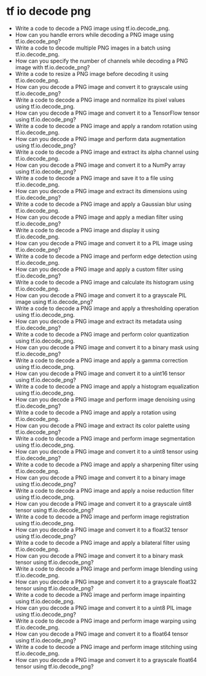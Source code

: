 # tf io decode png

- Write a code to decode a PNG image using tf.io.decode_png.
- How can you handle errors while decoding a PNG image using tf.io.decode_png?
- Write a code to decode multiple PNG images in a batch using tf.io.decode_png.
- How can you specify the number of channels while decoding a PNG image with tf.io.decode_png?
- Write a code to resize a PNG image before decoding it using tf.io.decode_png.
- How can you decode a PNG image and convert it to grayscale using tf.io.decode_png?
- Write a code to decode a PNG image and normalize its pixel values using tf.io.decode_png.
- How can you decode a PNG image and convert it to a TensorFlow tensor using tf.io.decode_png?
- Write a code to decode a PNG image and apply a random rotation using tf.io.decode_png.
- How can you decode a PNG image and perform data augmentation using tf.io.decode_png?
- Write a code to decode a PNG image and extract its alpha channel using tf.io.decode_png.
- How can you decode a PNG image and convert it to a NumPy array using tf.io.decode_png?
- Write a code to decode a PNG image and save it to a file using tf.io.decode_png.
- How can you decode a PNG image and extract its dimensions using tf.io.decode_png?
- Write a code to decode a PNG image and apply a Gaussian blur using tf.io.decode_png.
- How can you decode a PNG image and apply a median filter using tf.io.decode_png?
- Write a code to decode a PNG image and display it using tf.io.decode_png.
- How can you decode a PNG image and convert it to a PIL image using tf.io.decode_png?
- Write a code to decode a PNG image and perform edge detection using tf.io.decode_png.
- How can you decode a PNG image and apply a custom filter using tf.io.decode_png?
- Write a code to decode a PNG image and calculate its histogram using tf.io.decode_png.
- How can you decode a PNG image and convert it to a grayscale PIL image using tf.io.decode_png?
- Write a code to decode a PNG image and apply a thresholding operation using tf.io.decode_png.
- How can you decode a PNG image and extract its metadata using tf.io.decode_png?
- Write a code to decode a PNG image and perform color quantization using tf.io.decode_png.
- How can you decode a PNG image and convert it to a binary mask using tf.io.decode_png?
- Write a code to decode a PNG image and apply a gamma correction using tf.io.decode_png.
- How can you decode a PNG image and convert it to a uint16 tensor using tf.io.decode_png?
- Write a code to decode a PNG image and apply a histogram equalization using tf.io.decode_png.
- How can you decode a PNG image and perform image denoising using tf.io.decode_png?
- Write a code to decode a PNG image and apply a rotation using tf.io.decode_png.
- How can you decode a PNG image and extract its color palette using tf.io.decode_png?
- Write a code to decode a PNG image and perform image segmentation using tf.io.decode_png.
- How can you decode a PNG image and convert it to a uint8 tensor using tf.io.decode_png?
- Write a code to decode a PNG image and apply a sharpening filter using tf.io.decode_png.
- How can you decode a PNG image and convert it to a binary image using tf.io.decode_png?
- Write a code to decode a PNG image and apply a noise reduction filter using tf.io.decode_png.
- How can you decode a PNG image and convert it to a grayscale uint8 tensor using tf.io.decode_png?
- Write a code to decode a PNG image and perform image registration using tf.io.decode_png.
- How can you decode a PNG image and convert it to a float32 tensor using tf.io.decode_png?
- Write a code to decode a PNG image and apply a bilateral filter using tf.io.decode_png.
- How can you decode a PNG image and convert it to a binary mask tensor using tf.io.decode_png?
- Write a code to decode a PNG image and perform image blending using tf.io.decode_png.
- How can you decode a PNG image and convert it to a grayscale float32 tensor using tf.io.decode_png?
- Write a code to decode a PNG image and perform image inpainting using tf.io.decode_png.
- How can you decode a PNG image and convert it to a uint8 PIL image using tf.io.decode_png?
- Write a code to decode a PNG image and perform image warping using tf.io.decode_png.
- How can you decode a PNG image and convert it to a float64 tensor using tf.io.decode_png?
- Write a code to decode a PNG image and perform image stitching using tf.io.decode_png.
- How can you decode a PNG image and convert it to a grayscale float64 tensor using tf.io.decode_png?